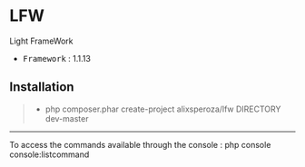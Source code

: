 # LFW
Light FrameWork

 - <kbd>Framework</kbd> : 1.1.13

Installation
----------

> - php composer.phar create-project alixsperoza/lfw DIRECTORY dev-master

----------

To access the commands available through the console : php console console:listcommand